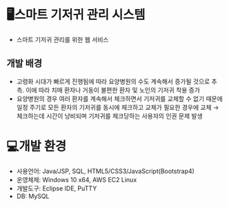 # 🖥스마트 기저귀 관리 시스템
 - 스마트 기저귀 관리를 위한 웹 서비스

## 개발 배경
 - 고령화 시대가 빠르게 진행됨에 따라 요양병원의 수도 계속해서 증가될 것으로 추측. 이에 따라 치매 환자나 거동이 불편한 환자 및 노인의 기저귀 착용 증가
 - 요양병원의 경우 여러 환자를 계속해서 체크하면서 기저귀를 교체할 수 없기 때문에 일정 주기로 모든 환자의 기저귀를 동시에 체크하고 교체가 필요한 경우에 교체 → 체크하는데 시간이 낭비되며 기저귀를 체크당하는 사용자의 인권 문제 발생

# ️💻개발 환경
 - 사용언어: Java/JSP, SQL, HTML5/CSS3/JavaScript(Bootstrap4)
 - 운영체제: Windows 10 x64, AWS EC2 Linux
 - 개발도구: Eclipse IDE, PuTTY
 - DB: MySQL 
